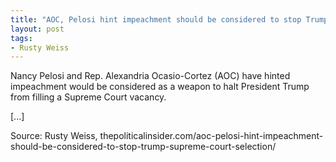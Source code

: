 ```yaml
---
title: "AOC, Pelosi hint impeachment should be considered to stop Trump Supreme Court selection"
layout: post
tags:
- Rusty Weiss
---
```


Nancy Pelosi and Rep. Alexandria Ocasio-Cortez (AOC) have hinted impeachment would be considered as a weapon to halt President Trump from filling a Supreme Court vacancy.

\[...\]

Source: Rusty Weiss, thepoliticalinsider.com/aoc-pelosi-hint-impeachment-should-be-considered-to-stop-trump-supreme-court-selection/
